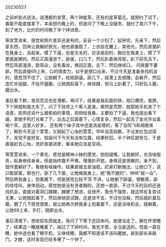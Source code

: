 20230527

之前听到点说法，说港都的宣萱，两个钟能草，还有的是草菊花，就预约了试下，看能不能直接拿下，本来想约晚上的，但是问了下晚上没服务，就约了周六下午，到了地方，比约的时间晚了半个钟进房。

等宣萱进来，感觉和照片差异还是有的，妥妥一个少妇了，起钟完，先亲下，然后拿东西，回来让我躺好脱光，她也直接脱了，上衣挂在腰上，其他光，然后直接趴在我身上，舌起来，摸了下逼，也是无毛的，应该是刮的，胸压在我身上，摸了下里面是硬的，然后正面漫游下，舔蛋，口几下，然后趴着做背部，趴下前先舌下，然后背部漫游，舔耳朵，没有毒龙，换回正面，舌下，然后继续口， 问我要不要舔，然后直接69上来，口的很卖力，似乎是想口出来，不过今天是准备来找机会的，感觉顶不住了，让她躺下，给她舔逼，舔几下，就凑上去想蹭，会躲开，然后连忙并拢腿，不给开腿磨，让她翘起毒下，继续蹭，但马上趴着了，只好后入磨，磨出水。

事后看下群，发现荒总也在港都，再问下，结果是我前面的钟，刚口爆完，我擦，下个钟就和我大车了，问了下技师上个客人是谁，果然是荒野，就那她手机发了个语音，技师还说什么被偷拍的事情，视频给我看，主要拍了下逼，我也提出看下逼，拿她手机打光看了下，出去之后面基下，心情复杂，然后一起去了金光华台盖喝个茶，这里人好多， 还有两个妹子其中还是洛丽塔的，等了会阿飞和胡歌来了，聊到今天这个萱萱，又聊起了心怡的萱萱，早听说高指数，不过发红包试探下，发现不是好友，假装问下今天有没有位置，结果秒回，半个钟后就有位，于是直接赶去心怡，洗好直接进房，看来她应该是空闲。

等萱萱进来，一个黄毛，感觉是精神小妹的感觉，抱抱碰嘴，让我躺好，也没啥服务，起身继续亲亲，但是始终撬不开嘴，慢慢扒开她，身体还是很嫩的，亲不到，就作罢躺好了，看她有啥操作，结果直接去拿油瓶，赶紧打断施法，让她口下，说只能舔蛋，那也行，舔了几下蛋，让她做我身上，她”我不磨的“，哄哄”就一会“，然后跨我身上，抱着磨下，但是感觉比较干顶 不进，让她躺下舔逼，很敏感，舔的哇哇叫，身体扭动，感觉她是没有贤者期的，还想一直舔，不过今天的目的还是找机会，直接对着洞口蹭蹭，蹭硬了想进，会扭开，我也不强势，就这样反复尝试无果，让她翘起毒下，然后继续尝试蹭，还是进不去，不过也没躲，然后就趴着后磨，磨了几下感觉很累，就让她再次跨我身上抱着磨下，还是没啥机会，就躺着，让她69上来，手打，随即出水。

 事后清理下，想收拾东西就走，我问了下等下还回来吗，她便没走了，躺在怀里睡了，结果这一睡就睡着了，超过了下钟时间，我也不管，全当是送的，但是一直在睡，她中途也看了眼手机，又继续睡，我都不知道该不该叫醒她，直到部长来敲门，才醒，这时发现已经多睡了一个钟了。

